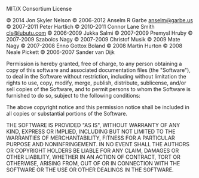 MIT/X Consortium License

© 2014 Jon Skyler Nelson <jonskylernelson at gmail dot com>
© 2006-2012 Anselm R Garbe <anselm@garbe.us>
© 2007-2011 Peter Hartlich <sgkkr at hartlich dot com>
© 2010-2011 Connor Lane Smith <cls@lubutu.com>
© 2006-2009 Jukka Salmi <jukka at salmi dot ch>
© 2007-2009 Premysl Hruby <dfenze at gmail dot com>
© 2007-2009 Szabolcs Nagy <nszabolcs at gmail dot com>
© 2007-2009 Christof Musik <christof at sendfax dot de>
© 2009 Mate Nagy <mnagy at port70 dot net>
© 2007-2008 Enno Gottox Boland <gottox at s01 dot de>
© 2008 Martin Hurton <martin dot hurton at gmail dot com>
© 2008 Neale Pickett <neale dot woozle dot org>
© 2006-2007 Sander van Dijk <a dot h dot vandijk at gmail dot com>

Permission is hereby granted, free of charge, to any person obtaining a
copy of this software and associated documentation files (the "Software"),
to deal in the Software without restriction, including without limitation
the rights to use, copy, modify, merge, publish, distribute, sublicense,
and/or sell copies of the Software, and to permit persons to whom the
Software is furnished to do so, subject to the following conditions:

The above copyright notice and this permission notice shall be included in
all copies or substantial portions of the Software.

THE SOFTWARE IS PROVIDED "AS IS", WITHOUT WARRANTY OF ANY KIND, EXPRESS OR
IMPLIED, INCLUDING BUT NOT LIMITED TO THE WARRANTIES OF MERCHANTABILITY,
FITNESS FOR A PARTICULAR PURPOSE AND NONINFRINGEMENT.  IN NO EVENT SHALL
THE AUTHORS OR COPYRIGHT HOLDERS BE LIABLE FOR ANY CLAIM, DAMAGES OR OTHER
LIABILITY, WHETHER IN AN ACTION OF CONTRACT, TORT OR OTHERWISE, ARISING
FROM, OUT OF OR IN CONNECTION WITH THE SOFTWARE OR THE USE OR OTHER
DEALINGS IN THE SOFTWARE.
